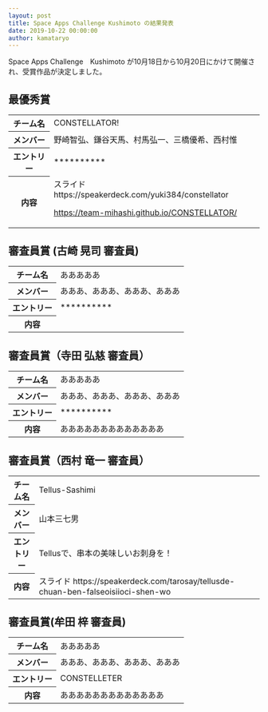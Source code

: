 ```yaml
---
layout: post
title: Space Apps Challenge Kushimoto の結果発表
date: 2019-10-22 00:00:00
author: kamataryo
---
```


Space Apps Challenge　Kushimoto が10月18日から10月20日にかけて開催され、受賞作品が決定しました。

## 最優秀賞

<table>
<tbody>
<tr><th>チーム名</th><td>CONSTELLATOR!</td></tr>
<tr><th>メンバー</th><td>野崎智弘、鎌谷天馬、村馬弘一、三橋優希、西村惟</td></tr>
<tr><th>エントリー</th><td>**********</td></tr>
<tr>
<th>内容</th>
<td>
スライド
https://speakerdeck.com/yuki384/constellator

<a href="https://team-mihashi.github.io/CONSTELLATOR/">https://team-mihashi.github.io/CONSTELLATOR/</a>
</td>
</tr>
</tbody>
</table>

## 審査員賞 (古崎 晃司 審査員)

<table>
<tbody>
<tr><th>チーム名</th><td>あああああ</td></tr>
<tr><th>メンバー</th><td>あああ、あああ、あああ、あああ</td></tr>
<tr><th>エントリー</th><td>**********</td></tr>
<tr><th>内容</th>
<td>
</td>
</tr>
</tbody>
</table>

## 審査員賞（寺田 弘慈 審査員）

<table>
<tbody>
<tr><th>チーム名</th><td>あああああ</td></tr>
<tr><th>メンバー</th><td>あああ、あああ、あああ、あああ</td></tr>
<tr><th>エントリー</th><td>**********</td></tr>
<tr><th>内容</th>
<td>あああああああああああああ
</td>
</tr>
</tbody>
</table>

## 審査員賞（西村 竜一 審査員）

<table>
<tbody>
<tr><th>チーム名</th><td>Tellus-Sashimi</td></tr>
<tr><th>メンバー</th><td>山本三七男</td></tr>
<tr><th>エントリー</th><td>Tellusで、串本の美味しいお刺身を！</td></tr>
<tr><th>内容</th>
<td>
スライド
https://speakerdeck.com/tarosay/tellusde-chuan-ben-falseoisiioci-shen-wo
</td>
</tr>
</tbody>
</table>

## 審査員賞(牟田 梓 審査員)

<table>
<tbody>
<tr><th>チーム名</th><td>あああああ</td></tr>
<tr><th>メンバー</th><td>あああ、あああ、あああ、あああ</td></tr>
<tr><th>エントリー</th><td>CONSTELLETER</td></tr>
<tr><th>内容</th>
<td>あああああああああああああ
</td>
</tr>
</tbody>
</table>
